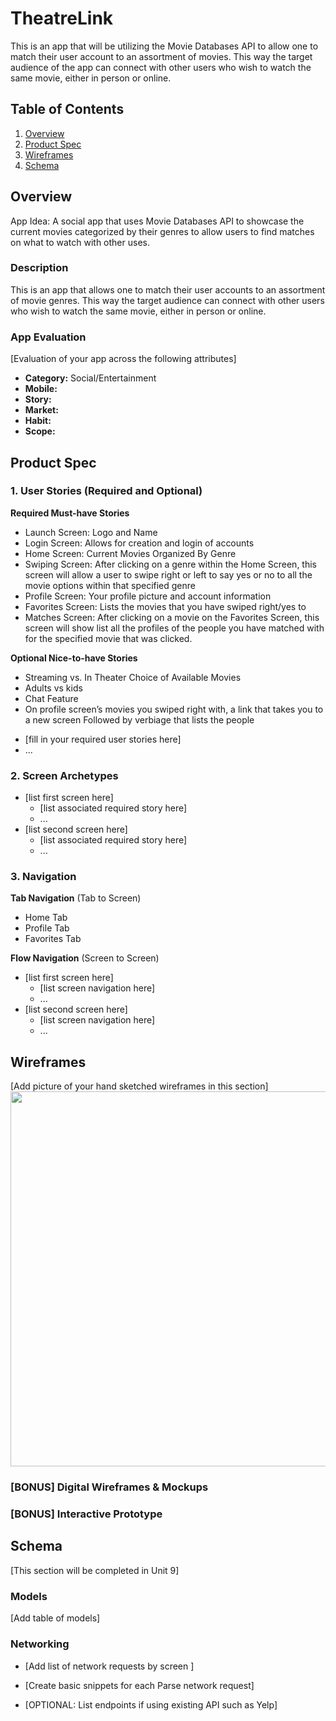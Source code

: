 # TheatreLink
This is an app that will be utilizing the Movie Databases API to allow one to match their user account to an assortment of movies. This way the target audience of the app can connect with other users who wish to watch the same movie, either in person or online. 

## Table of Contents
1. [Overview](#Overview)
1. [Product Spec](#Product-Spec)
1. [Wireframes](#Wireframes)
2. [Schema](#Schema)

## Overview
App Idea:  A social app that uses Movie Databases API to showcase the current movies categorized by their genres to allow users to find matches on what to watch with other uses.

### Description
This is an app that allows one to match their user accounts to an assortment of movie genres. This way the target audience can connect with other users who wish to watch the same movie, either in person or online. 

### App Evaluation
[Evaluation of your app across the following attributes]
- **Category:** Social/Entertainment 
- **Mobile:** 
- **Story:**
- **Market:**
- **Habit:**
- **Scope:**

## Product Spec

### 1. User Stories (Required and Optional)

**Required Must-have Stories**

- Launch Screen: Logo and Name 
- Login Screen: Allows for creation and login of accounts
- Home Screen: Current Movies Organized By Genre
- Swiping Screen: After clicking on a genre within the Home Screen, this screen will allow a user to swipe right or left to say yes or no to all the movie options within that specified genre
- Profile Screen: Your profile picture and account information 
- Favorites Screen: Lists the movies that you have swiped right/yes to 
- Matches Screen: After clicking on a movie on the Favorites Screen, this screen will show list all the profiles of the people you have matched with for the specified movie that was clicked.

**Optional Nice-to-have Stories**
- Streaming vs. In Theater Choice of Available Movies
- Adults vs kids
- Chat Feature
- On profile screen’s movies you swiped right with, a link that takes you to a new screen
Followed by verbiage that lists the people
* [fill in your required user stories here]
* ...

### 2. Screen Archetypes

* [list first screen here]
   * [list associated required story here]
   * ...
* [list second screen here]
   * [list associated required story here]
   * ...

### 3. Navigation

**Tab Navigation** (Tab to Screen)

* Home Tab
* Profile Tab
* Favorites Tab

**Flow Navigation** (Screen to Screen)

* [list first screen here]
   * [list screen navigation here]
   * ...
* [list second screen here]
   * [list screen navigation here]
   * ...

## Wireframes
[Add picture of your hand sketched wireframes in this section]
<img src="YOUR_WIREFRAME_IMAGE_URL" width=600>

### [BONUS] Digital Wireframes & Mockups

### [BONUS] Interactive Prototype

## Schema 
[This section will be completed in Unit 9]

### Models
[Add table of models]

### Networking
- [Add list of network requests by screen ]
- [Create basic snippets for each Parse network request]

- [OPTIONAL: List endpoints if using existing API such as Yelp]
